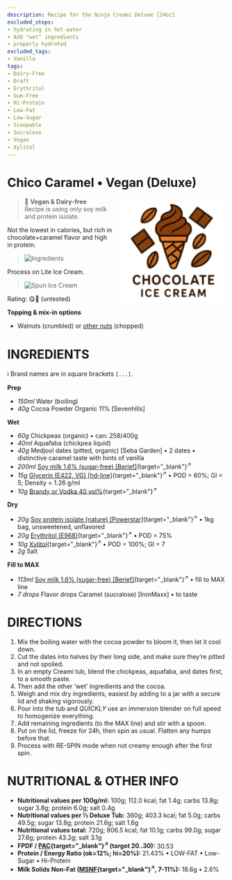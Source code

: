 ```yaml
---
description: Recipe for the Ninja Creami Deluxe [24oz]
excluded_steps:
- hydrating in hot water
- Add "wet" ingredients
- properly hydrated
excluded_tags:
- Vanilla
tags:
- Dairy-Free
- Draft
- Erythritol
- Gum-Free
- Hi-Protein
- Low-Fat
- Low-Sugar
- Scoopable
- Sucralose
- Vegan
- Xylitol
---
```

# Chico Caramel • Vegan (Deluxe)
<img style="float: right; margin-left: 1.5em;" width=240 alt="Logo" src="https://raw.githubusercontent.com/jhermann/ice-creamery/refs/heads/main/assets/chocolate-ice-cream-logo.png" />

> 🌿 **Vegan & Dairy-free**<br />Recipe is using only soy milk and protein isolate.

Not the lowest in calories, but rich in chocolate+caramel flavor and high in protein.

> <img width=360 alt="Ingredients" src="Chico-Caramel_2025-06-15_1.png" class="zoomable" />

Process on Lite Ice Cream.

> <img width=360 alt="Spun Ice Cream" src="" class="zoomable" />

Rating: 😋🍫 (untested)

**Topping & mix-in options**

 * Walnuts (crumbled) or [other nuts](../../T/Toppings/#chopped-nuts) (chopped)

# INGREDIENTS

ℹ️ Brand names are in square brackets `[...]`.

**Prep**

  - _150ml_ Water (boiling)
  - _40g_ Cocoa Powder Organic 11% [Sevenhills]

**Wet**

  - _60g_ Chickpeas (organic) • can:  258/400g
  - _40ml_ Aquafaba (chickpea liquid)
  - _40g_ Medjool dates (pitted, organic) [Seba Garden] • 2 dates • distinctive caramel taste with hints of vanilla
  - _200ml_ [Soy milk 1.6% (sugar-free) \[Berief\]](/ice-creamery/info/ingredients/#soy-milk){target="_blank"}<sup>↗</sup>
  - _15g_ [Glycerin (E422, VG) \[hd-line\]](/ice-creamery/info/ingredients/#vegetable-glycerin-glycerol-vg-e422){target="_blank"}<sup>↗</sup> • POD = 60%; GI = 5; Density = 1.26 g/ml
  - _10g_ [Brandy or Vodka 40 vol%](/ice-creamery/info/ingredients/#alcohol-ethanol){target="_blank"}<sup>↗</sup>

**Dry**

  - _20g_ [Soy protein isolate (nature) \[Powerstar\]](/ice-creamery/info/ingredients/#soy-protein-isolate){target="_blank"}<sup>↗</sup> • 1kg bag, unsweetened, unflavored
  - _20g_ [Erythritol (E968)](/ice-creamery/info/ingredients/#erythritol-e968){target="_blank"}<sup>↗</sup> • POD = 75%
  - _10g_ [Xylitol](/ice-creamery/info/ingredients/#xylitol-e967){target="_blank"}<sup>↗</sup> • POD = 100%; GI = 7
  - _2g_ Salt

**Fill to MAX**

  - _113ml_ [Soy milk 1.6% (sugar-free) \[Berief\]](/ice-creamery/info/ingredients/#soy-milk){target="_blank"}<sup>↗</sup> • fill to MAX line
  - _7 drops_ Flavor drops Caramel (sucralose) [IronMaxx] • to taste

# DIRECTIONS

 1. Mix the boiling water with the cocoa powder to bloom it, then let it cool down.
 1. Cut the dates into halves by their long side, and make sure they’re pitted and not spoiled.
 1. In an empty Creami tub, blend the chickpeas, aquafaba, and dates first, to a smooth paste.
 1. Then add the other ‘wet’ ingredients and the cocoa.
 1. Weigh and mix dry ingredients, easiest by adding to a jar with a secure lid and shaking vigorously.
 1. Pour into the tub and *QUICKLY* use an immersion blender on full speed to homogenize everything.
 1. Add remaining ingredients (to the MAX line) and stir with a spoon.
 1. Put on the lid, freeze for 24h, then spin as usual. Flatten any humps before that.
 1. Process with RE-SPIN mode when not creamy enough after the first spin.

# NUTRITIONAL & OTHER INFO
- **Nutritional values per 100g/ml:** 100g; 112.0 kcal; fat 1.4g; carbs 13.8g; sugar 3.8g; protein 6.0g; salt 0.4g
- **Nutritional values per ½ Deluxe Tub:** 360g; 403.3 kcal; fat 5.0g; carbs 49.5g; sugar 13.8g; protein 21.6g; salt 1.6g
- **Nutritional values total:** 720g; 806.5 kcal; fat 10.1g; carbs 99.0g; sugar 27.6g; protein 43.2g; salt 3.1g
- **FPDF / [PAC](/ice-creamery/info/glossary/#potere-anti-congelante-pac){target="_blank"}<sup>↗</sup> (target 20..30):** 30.53
- **Protein / Energy Ratio (ok=12%; hi=20%):** 21.43% • LOW-FAT • Low-Sugar • Hi-Protein
- **Milk Solids Non-Fat ([MSNF](/ice-creamery/info/glossary/#milk-solids-not-fat-msnf){target="_blank"}<sup>↗</sup>, 7-11%):** 18.6g • 2.6%
